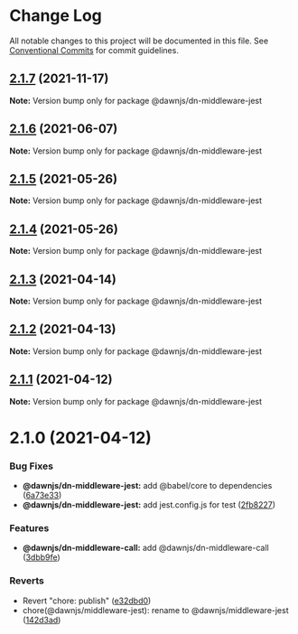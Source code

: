 # Change Log

All notable changes to this project will be documented in this file.
See [Conventional Commits](https://conventionalcommits.org) for commit guidelines.

## [2.1.7](https://github.com/alibaba/dawn/compare/@dawnjs/dn-middleware-jest@2.1.6...@dawnjs/dn-middleware-jest@2.1.7) (2021-11-17)

**Note:** Version bump only for package @dawnjs/dn-middleware-jest

## [2.1.6](https://github.com/alibaba/dawn/compare/@dawnjs/dn-middleware-jest@2.1.5...@dawnjs/dn-middleware-jest@2.1.6) (2021-06-07)

**Note:** Version bump only for package @dawnjs/dn-middleware-jest

## [2.1.5](https://github.com/alibaba/dawn/compare/@dawnjs/dn-middleware-jest@2.1.4...@dawnjs/dn-middleware-jest@2.1.5) (2021-05-26)

**Note:** Version bump only for package @dawnjs/dn-middleware-jest

## [2.1.4](https://github.com/alibaba/dawn/compare/@dawnjs/dn-middleware-jest@2.1.3...@dawnjs/dn-middleware-jest@2.1.4) (2021-05-26)

**Note:** Version bump only for package @dawnjs/dn-middleware-jest

## [2.1.3](https://github.com/alibaba/dawn/compare/@dawnjs/dn-middleware-jest@2.1.2...@dawnjs/dn-middleware-jest@2.1.3) (2021-04-14)

**Note:** Version bump only for package @dawnjs/dn-middleware-jest

## [2.1.2](https://github.com/alibaba/dawn/compare/@dawnjs/dn-middleware-jest@2.1.1...@dawnjs/dn-middleware-jest@2.1.2) (2021-04-13)

**Note:** Version bump only for package @dawnjs/dn-middleware-jest

## [2.1.1](https://github.com/alibaba/dawn/compare/@dawnjs/dn-middleware-jest@2.1.0...@dawnjs/dn-middleware-jest@2.1.1) (2021-04-12)

**Note:** Version bump only for package @dawnjs/dn-middleware-jest

# 2.1.0 (2021-04-12)

### Bug Fixes

- **@dawnjs/dn-middleware-jest:** add @babel/core to dependencies ([6a73e33](https://github.com/alibaba/dawn/commit/6a73e33d67c31f297721756723e979c73ca5dbc7))
- **@dawnjs/dn-middleware-jest:** add jest.config.js for test ([2fb8227](https://github.com/alibaba/dawn/commit/2fb8227e1b47ec284c20f7438adfa7f10b4c7f3a))

### Features

- **@dawnjs/dn-middleware-call:** add @dawnjs/dn-middleware-call ([3dbb9fe](https://github.com/alibaba/dawn/commit/3dbb9fe8fbadb0e9b318c24e3c59510eeef3ca25))

### Reverts

- Revert "chore: publish" ([e32dbd0](https://github.com/alibaba/dawn/commit/e32dbd0d9aa3f3b76e6e707504840c1b7e8c0705))
- chore(@dawnjs/middleware-jest): rename to @dawnjs/middleware-jest ([142d3ad](https://github.com/alibaba/dawn/commit/142d3ad9107249981f02f4a8934682d90aacaaa1))
